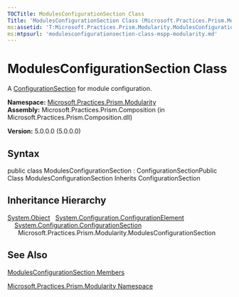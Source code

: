 ```yaml
---
TOCTitle: ModulesConfigurationSection Class
Title: 'ModulesConfigurationSection Class (Microsoft.Practices.Prism.Modularity)'
ms:assetid: 'T:Microsoft.Practices.Prism.Modularity.ModulesConfigurationSection'
ms:mtpsurl: 'modulesconfigurationsection-class-mspp-modularity.md'
---
```


# ModulesConfigurationSection Class

A [ConfigurationSection](http://msdn.microsoft.com/en-us/library/x0kca287) for module configuration.

**Namespace:** [Microsoft.Practices.Prism.Modularity](https://msdn.microsoft.com/library/microsoft.practices.prism.modularity)
**Assembly:** Microsoft.Practices.Prism.Composition (in Microsoft.Practices.Prism.Composition.dll)

**Version:** 5.0.0.0 (5.0.0.0)

## Syntax
public class ModulesConfigurationSection : ConfigurationSectionPublic Class ModulesConfigurationSection Inherits ConfigurationSection

## Inheritance Hierarchy

<span id="familyToggle"></span>[System.Object](http://msdn.microsoft.com/en-us/library/e5kfa45b)
  [System.Configuration.ConfigurationElement](http://msdn.microsoft.com/en-us/library/kyx77cz3)
    [System.Configuration.ConfigurationSection](http://msdn.microsoft.com/en-us/library/x0kca287)
      Microsoft.Practices.Prism.Modularity.ModulesConfigurationSection

## See Also
[ModulesConfigurationSection Members](https://msdn.microsoft.com/allmembers.t:microsoft.practices.prism.modularity.modulesconfigurationsection)

[Microsoft.Practices.Prism.Modularity Namespace](https://msdn.microsoft.com/library/microsoft.practices.prism.modularity)
